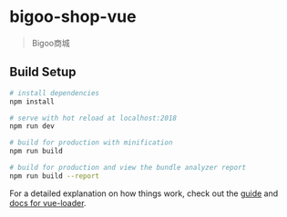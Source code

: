 # bigoo-shop-vue

> Bigoo商城

## Build Setup

``` bash
# install dependencies
npm install

# serve with hot reload at localhost:2018
npm run dev

# build for production with minification
npm run build

# build for production and view the bundle analyzer report
npm run build --report
```

For a detailed explanation on how things work, check out the [guide](http://vuejs-templates.github.io/webpack/) and [docs for vue-loader](http://vuejs.github.io/vue-loader).
